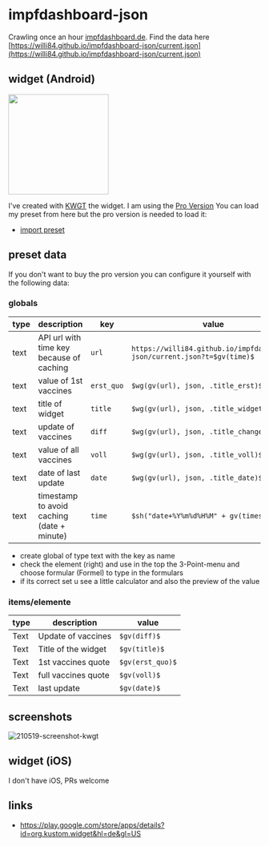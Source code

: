 # impfdashboard-json
Crawling once an hour [impfdashboard.de](https://impfdashboard.de/).
Find the data here [https://willi84.github.io/impfdashboard-json/current.json](https://willi84.github.io/impfdashboard-json/current.json)

## widget (Android)

<img src="https://user-images.githubusercontent.com/6207308/118729822-de2a7000-b836-11eb-93a5-17208e0e83c7.PNG" width="200" />



I've created with [KWGT](https://play.google.com/store/apps/details?id=org.kustom.widget&hl=de&gl=US) the widget. I am using the [Pro Version](https://play.google.com/store/apps/details?id=org.kustom.widget.pro&hl=de&gl=US)
You can load my preset from here but the pro version is needed to load it:
* [import preset](https://github.com/willi84/impfdashboard-json/blob/main/widget/Impfstatus_Widget.kwgt?raw=true) 

## preset data
If you don't want to buy the pro version you can configure it yourself with the following data:
### globals
| type | description | key   | value |
|------|--------------|-------|-------|
| text | API url with time key because of caching  | ```url```   | ```https://willi84.github.io/impfdashboard-json/current.json?t=$gv(time)$``` |
| text | value of 1st vaccines | ```erst_quo``` | ``` $wg(gv(url), json, .title_erst)$ ``` |
| text | title of widget | ```title``` | ``` $wg(gv(url), json, .title_widget)$ ``` |
| text | update of vaccines | ```diff``` | ``` $wg(gv(url), json, .title_change)$ ``` |
| text | value of all vaccines | ```voll``` | ``` $wg(gv(url), json, .title_voll)$ ``` |
| text | date of last update | ```date``` | ``` $wg(gv(url), json, .title_date)$ ``` |
| text | timestamp to avoid caching (date + minute) | ```time``` | ``` $sh("date+%Y%m%d%H%M" + gv(timestamp))$ ``` |

* create global of type text with the key as name
* check the element (right) and use in the top the 3-Point-menu and choose formular (Formel) to type in the formulars
* if its correct set u see a little calculator and also the preview of the value

### items/elemente
| type |  description | value |
|------|--------------|-------|
| Text | Update of vaccines| ```$gv(diff)$``` |
| Text | Title of the widget |```$gv(title)$``` |
| Text | 1st vaccines quote | ```$gv(erst_quo)$``` |
| Text | full vaccines quote | ```$gv(voll)$``` |
| Text | last update | ```$gv(date)$``` |

## screenshots
![210519-screenshot-kwgt](https://user-images.githubusercontent.com/6207308/118729580-770cbb80-b836-11eb-8c6e-66581f7e459f.PNG)


## widget (iOS)
I don't have iOS, PRs welcome

## links
* https://play.google.com/store/apps/details?id=org.kustom.widget&hl=de&gl=US
